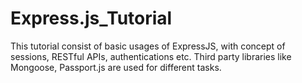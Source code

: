 # Express.js_Tutorial
This tutorial consist of basic usages of ExpressJS, with concept of sessions, RESTful APIs, authentications etc.
Third party libraries like Mongoose, Passport.js are used for different tasks.
